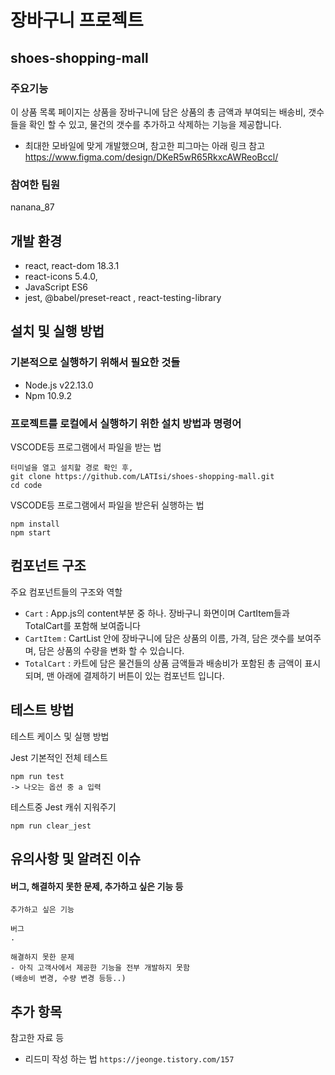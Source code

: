# 장바구니 프로젝트

## shoes-shopping-mall
### 주요기능
이 상품 목록 페이지는 상품을 장바구니에 담은 상품의 총 금액과 부여되는 배송비, 갯수들을 확인 할 수 있고, 물건의 갯수를 추가하고 삭제하는 기능을 제공합니다.

- 최대한 모바일에 맞게 개발했으며, 참고한 피그마는 아래 링크 참고
<a>https://www.figma.com/design/DKeR5wR65RkxcAWReoBccl/</a>

### 참여한 팀원
nanana_87

## 개발 환경
- react, react-dom 18.3.1
- react-icons 5.4.0,
- JavaScript ES6
- jest, @babel/preset-react , react-testing-library

## 설치 및 실행 방법

### 기본적으로 실행하기 위해서 필요한 것들
- Node.js v22.13.0
- Npm 10.9.2

### 프로젝트를 로컬에서 실행하기 위한 설치 방법과 명령어

VSCODE등 프로그램에서 파일을 받는 법
```
터미널을 열고 설치할 경로 확인 후,
git clone https://github.com/LATIsi/shoes-shopping-mall.git
cd code
```

VSCODE등 프로그램에서 파일을 받은뒤 실행하는 법
```
npm install
npm start
```


## 컴포넌트 구조

주요 컴포넌트들의 구조와 역할

- `Cart` : App.js의 content부분 중 하나. 장바구니 화면이며 CartItem들과 TotalCart를 포함해 보여줍니다
- `CartItem` : CartList 안에 장바구니에 담은 상품의 이름, 가격, 담은 갯수를 보여주며, 담은 상품의 수량을 변화 할 수 있습니다.
- `TotalCart` : 카트에 담은 물건들의 상품 금액들과 배송비가 포함된 총 금액이 표시되며, 맨 아래에 결제하기 버튼이 있는 컴포넌트 입니다.

## 테스트 방법

테스트 케이스 및 실행 방법

Jest 기본적인 전체 테스트
```
npm run test
-> 나오는 옵션 중 a 입력
```

테스트중 Jest 캐쉬 지워주기
```
npm run clear_jest
```

## 유의사항 및 알려진 이슈

####  버그, 해결하지 못한 문제, 추가하고 싶은 기능 등


```
추가하고 싶은 기능

```

```
버그
.
```

```
해결하지 못한 문제
- 아직 고객사에서 제공한 기능을 전부 개발하지 못함
(배송비 변경, 수량 변경 등등..)

```

## 추가 항목

참고한 자료 등

- 리드미 작성 하는 법
<a>`https://jeonge.tistory.com/157 `</a>
